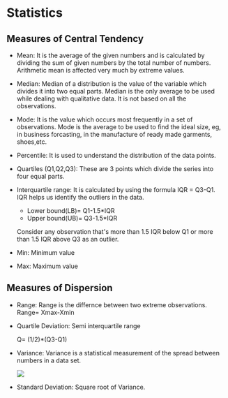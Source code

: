 # Statistics
 ## Measures of Central Tendency
 - Mean: It is the average of the given numbers and is calculated by dividing the sum of given numbers by the total number of numbers. Arithmetic mean is affected very much by extreme values.
 - Median: Median of a distribution is the value of the variable which divides it into two equal parts. Median is the only average to be used while dealing with qualitative data. It is not based on all the observations.
 - Mode: It is the value which occurs most frequently in a set of observations. Mode is the average to be used to find the ideal size, eg, in business forcasting, in the manufacture of ready made garments, shoes,etc. 
 - Percentile: It is used to understand the distribution of the data points.
 - Quartiles (Q1,Q2,Q3): These are 3 points which divide the series into four equal parts.
 - Interquartile range: It is calculated by using the formula IQR = Q3-Q1. IQR helps us identify the outliers in the data.
   * Lower bound(LB)= Q1-1.5*IQR
   * Upper bound(UB)= Q3-1.5*IQR
  
   
   Consider any observation that's more than 1.5 IQR below Q1 or more than 1.5 IQR above Q3 as an outlier.
 - Min: Minimum value
 - Max: Maximum value
## Measures of Dispersion
- Range: Range is the differnce between two extreme observations.
Range= Xmax-Xmin
- Quartile Deviation: Semi interquartile range

  Q= (1/2)*(Q3-Q1)

- Variance: Variance is a statistical measurement of the spread between numbers in a data set.

  ![](https://encrypted-tbn0.gstatic.com/images?q=tbn:ANd9GcSHW4RWGwuQewRp95IH0FEVXSulsOjwP85HYw&s)
- Standard Deviation: Square root of Variance.

